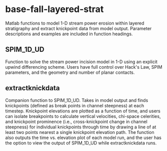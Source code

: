 # base-fall-layered-strat
Matlab functions to model 1-D stream power erosion within layered stratigraphy and extract knickpoint data from model output. Parameter descriptions and examples are included in function headings.
## SPIM_1D_UD
Function to solve the stream power incision model in 1-D using an explicit upwind differencing scheme. Users have full control over Hack's Law, SPIM parameters, and the geometry and number of planar contacts.
## extractknickdata
Companion function to SPIM_1D_UD. Takes in model output and finds knickpoints (defined as break points in channel steepness) at each timestep. Knickpoint elevations are plotted as a function of time, and users can isolate breakpoints to calculate vertical velocities, chi-space celerities, and knickpoint prominence (i.e., cross-knickpoint change in channel steepness) for individual knickpoints through time by drawing a line of at least two points nearest a single knickpoint elevation path. The function also outputs the time vs. elevation plot of each model run, and the user has the option to view the output of SPIM_1D_UD while extractknickdata runs.